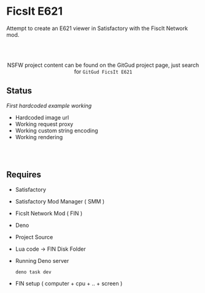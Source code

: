 
# FicsIt E621

Attempt to create an E621 viewer in Satisfactory with the FiscIt Network mod.

<br>
<br>

<div align = center >

NSFW project content can be found on the GitGud project page, just search for `GitGud FicsIt E621`

</div>

## Status

*First hardcoded example working*

-   Hardcoded image url
-   Working request proxy
-   Working custom string encoding
-   Working rendering

<br>
<br>

## Requires

-   Satisfactory
-   Satisfactory Mod Manager ( SMM )
-   FicsIt Network Mod ( FIN )
-   Deno
-   Project Source 
-   Lua code -> FIN Disk Folder
-   Running Deno server

    ```sh
    deno task dev
    ```

-   FIN setup ( computer + cpu + .. + screen )

<br>